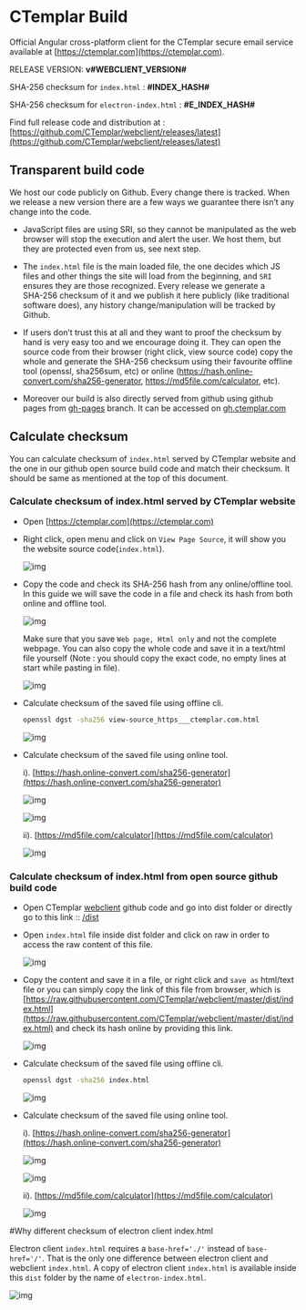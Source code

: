 # CTemplar Build

Official Angular cross-platform client for the CTemplar secure email service available at [https://ctemplar.com](https://ctemplar.com).

RELEASE VERSION: **v#WEBCLIENT_VERSION#**

SHA-256 checksum for `index.html` : **#INDEX_HASH#**

SHA-256 checksum for `electron-index.html` : **#E_INDEX_HASH#**

Find full release code and distribution at : [https://github.com/CTemplar/webclient/releases/latest](https://github.com/CTemplar/webclient/releases/latest)


## Transparent build code

We host our code publicly on Github. Every change there is tracked.
When we release a new version there are a few ways we guarantee there isn’t any change into the code.

* JavaScript files are using SRI, so they cannot be manipulated as the web browser will stop the execution and alert the user. We host them, but they are protected even from us, see next step.

* The `index.html` file is the main loaded file, the one decides which JS files and other things the site will load from the beginning, and `SRI` ensures they are those recognized. Every release we generate a SHA‌-256 checksum of it and we publish it here publicly (like traditional software does), any history change/manipulation will be tracked by Github.

* If users don’t trust this at all and they want to proof the checksum by hand is very easy too and we encourage doing it.
  They can open the source code from their browser (right click, view source code) copy the whole and generate the SHA‌-256
  checksum using their favourite offline tool (openssl, sha256sum, etc)
  or online (https://hash.online-convert.com/sha256-generator, https://md5file.com/calculator, etc).

* Moreover our build is also directly served from github using github pages from [gh-pages](https://github.com/CTemplar/webclient/tree/gh-pages) branch.
  It can be accessed on [gh.ctemplar.com](https://gh.ctemplar.com/)



## Calculate checksum

You can calculate checksum of `index.html` served by CTemplar website and the one in our github open source build code
and match their checksum. It should be same as mentioned at the top of this document.

### Calculate checksum of index.html served by CTemplar website

* Open [https://ctemplar.com](https://ctemplar.com)

*  Right click, open menu and click on `View Page Source`, it will show you the website source code(`index.html`).

   ![img](/docs/images/right-click.png)

* Copy the code and check its SHA-256 hash from any online/offline tool. In this guide we will save the code in a file and check its hash
  from both online and offline tool.

  ![img](/docs/images/save-as-file.png)

  Make sure that you save `Web page, Html only` and not the complete webpage. You can also copy
  the whole code and save it in a text/html file yourself (Note : you should copy the exact code, no empty lines at start while pasting in file).

  ![img](/docs/images/save-as-html-only-file.png)

* Calculate checksum of the saved file using offline cli.

    ```bash
    openssl dgst -sha256 view-source_https___ctemplar.com.html
    ```

  ![img](/docs/images/calculate-hash-offline.png)

* Calculate checksum of the saved file using online tool.

  i). [https://hash.online-convert.com/sha256-generator](https://hash.online-convert.com/sha256-generator)

    ![img](/docs/images/calculate-hash-online-1.png)

    ![img](/docs/images/calculate-hash-online-1.1.png)

  ii). [https://md5file.com/calculator](https://md5file.com/calculator)

    ![img](/docs/images/calculate-hash-online-2.png)



### Calculate checksum of index.html from open source github build code

* Open CTemplar [webclient](https://github.com/CTemplar/webclient) github code and go into dist folder or directly go
  to this link :: [/dist](/dist)

* Open `index.html` file inside dist folder and click on raw in order to access the raw content of this file.

  ![img](/docs/images/hash-online-raw-1.png)

* Copy the content and save it in a file, or right click and `save as` html/text file or you can simply copy the link of this file from
  browser, which is [https://raw.githubusercontent.com/CTemplar/webclient/master/dist/index.html](https://raw.githubusercontent.com/CTemplar/webclient/master/dist/index.html)
  and check its hash online by providing this link.

  ![img](/docs/images/save-github-file1.png)


* Calculate checksum of the saved file using offline cli.

    ```bash
    openssl dgst -sha256 index.html
    ```

  ![img](/docs/images/calculate-hash-offline-github.png)

* Calculate checksum of the saved file using online tool.

  i). [https://hash.online-convert.com/sha256-generator](https://hash.online-convert.com/sha256-generator)

    ![img](/docs/images/calculate-hash-online-github.png)

    ![img](/docs/images/calculate-hash-online-github1.png)

  ii). [https://md5file.com/calculator](https://md5file.com/calculator)

    ![img](/docs/images/calculate-hash-online-github2.png)


#Why different checksum of electron client index.html

Electron client `index.html` requires a `base-href='./'` instead of `base-href='/'`.
That is the only one difference between electron client and webclient `index.html`.
A copy of electron client `index.html` is available inside this `dist` folder by the name of `electron-index.html`.

![img](/docs/images/electron-index-html-diff.png)
